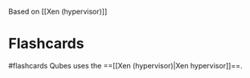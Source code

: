 Based on [[Xen (hypervisor)]]

# Flashcards
#flashcards 
Qubes uses the ==[[Xen (hypervisor)|Xen hypervisor]]==.
<!--SR:!2022-04-11,48,250-->